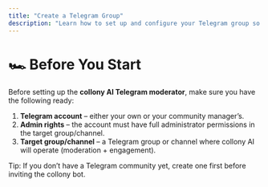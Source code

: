 ```yaml
---
title: "Create a Telegram Group"
description: "Learn how to set up and configure your Telegram group so the collony AI community moderator can join, manage, and engage your community."
---
```


# 🏎️  Before You Start

Before setting up the **collony AI Telegram moderator**, make sure you have the following ready:

1. **Telegram account** – either your own or your community manager’s.
2. **Admin rights** – the account must have full administrator permissions in the target group/channel.
3. **Target group/channel** – a Telegram group or channel where collony AI will operate (moderation \+ engagement).

<Tip>
  Tip: If you don’t have a Telegram community yet, create one first before inviting the collony bot.
</Tip>